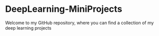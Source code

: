 # DeepLearning-MiniProjects
Welcome to my GitHub repository, where you can find a collection of my deep learning projects
